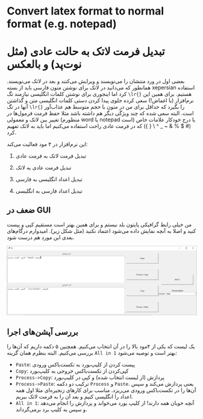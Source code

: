 # Convert latex format to normal format (e.g. notepad)
# تبدیل فرمت لاتک به حالت عادی (مثل نوت‌پد) و بالعکس

بعضی اول در ورد متنشان را می‌نویسند و ویرایش می‌کنند و بعد در لاتک می‌نویسند. همانطور که می‌دانید در لاتک برای نوشتن  متون فارسی باید از بسته xepersian استفاده کرد اما اینجوری برای نوشتن کلمات انگلیسی نیازمند تگ `\lr{}` هستیم. برای همین این نرم‌افزار (با اغماض!) سعی کرده جلوی پیدا کردن دستی کلمات انگلیسی متن و گذاشتن آنها در تگ `\lr{}` را بگیرد که حداقل برای من در متون با حجم متوسط هم عذاب‌آور است.
البته سعی شده که چند ویژگی دیگر هم داشته باشد مثلا حفظ فرمت فرمول‌ها در تغییر بین لاتک و معمولی (منظورم word یا notepad است) یا درج خودکار علامات خاص (# $ % & ~ _ ^ \ { }) که در فرمت عادی راحت استفاده می‌کنیم اما باید به لاتک تفهیم کرد.

این نرم‌افزار در ۴ مود فعالیت می‌کند:

1. تبدیل فرمت لاتک به فرمت عادی

2. تبدیل فرمت عادی به لاتک

3. تبدیل اعداد انگلیسی به فارسی

4. تبدیل اعداد فارسی به انگلیسی

## ضعف در GUI
من خیلی رابط گرافیکی پایتون بلد نیستم و برای همین بهتر است مستقیم کپی و پیست کنید و اصلا به آنچه نمایش داده می‌شود اعتماد نکنید (مثل شکل زیر). امیدوارم درگام‌های بعدی این مورد هم درست شود.

![GUI weakness!](/images/lat_GUI.png)

## بررسی آپشن‌های اجرا

یک لیست که یکی از ۴مود بالا را در آن انتخاب می‌کنیم. همچنین ۵ دکمه داریم که آن‌ها را بررسی می‌کنیم. البته بنظرم همان گزینه `All in 1` بهتر است و توصیه می‌شود:
- `Paste`: پیست کردن از کلیپ‌بورد به تکست‌باکس  ورودی
- `Copy`: کپی‌کردن از  تکست‌باکس  خروجی به کلیپ‌بورد
- `Process->Copy`: پردازش (از لیست انتخاب شده) و کپی در کلیپ‌بورد
- `Process->Paste`: ترکیب دو دکمه `Process` و `Paste`. یعنی پردازش می‌کند و سپس آن‌ها را در تکست‌باکس ورودی می‌ریزد. مناسب برای کارهای زنجیره‌ای مثلا اول همه اعداد را انگلیسی کنیم و بعد آن را به فرمت لاتک ببریم.
- `All in 1`: آنچه خوبان همه دارند! از کلیپ بورد می‌خواند و پردازش را انجام می‌دهد و سپس به کلیپ برد برمی‌گرداند.

